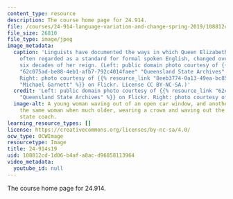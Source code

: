 ```yaml
---
content_type: resource
description: The course home page for 24.914.
file: /courses/24-914-language-variation-and-change-spring-2019/108812cd1d06b4afa8acd96858113964_24-914s19.jpg
file_size: 26810
file_type: image/jpeg
image_metadata:
  caption: 'Linguists have documented the ways in which Queen Elizabeth II''s accent,
    often regarded as a standard for formal spoken English, changed over the first
    six decades of her reign. (Left: public domain photo courtesy of {{% resource_link
    "62c075ad-be88-4eb1-afb7-792c4014faee" "Queensland State Archives" %}} on Flickr.
    Right: photo courtesy of {{% resource_link "8eeb3774-0a13-49ea-bc85-e122159f3a74"
    "Michael Garnett" %}} on Flickr. License CC BY-NC-SA.)'
  credit: 'Left: public domain photo courtesy of {{% resource_link "62c075ad-be88-4eb1-afb7-792c4014faee"
    "Queensland State Archives" %}} on Flickr. Right: photo courtesy of'
  image-alt: A young woman waving out of an open car window, and another image of
    the same woman when much older, wearing a crown and waving out the window of a
    state coach.
learning_resource_types: []
license: https://creativecommons.org/licenses/by-nc-sa/4.0/
ocw_type: OCWImage
resourcetype: Image
title: 24-914s19
uid: 108812cd-1d06-b4af-a8ac-d96858113964
video_metadata:
  youtube_id: null
---
```

The course home page for 24.914.